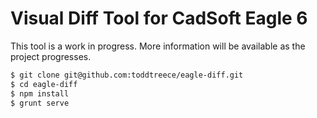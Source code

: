# Visual Diff Tool for CadSoft Eagle 6

This tool is a work in progress.  More information will be available as the project progresses.

````bash
$ git clone git@github.com:toddtreece/eagle-diff.git
$ cd eagle-diff
$ npm install
$ grunt serve
````
